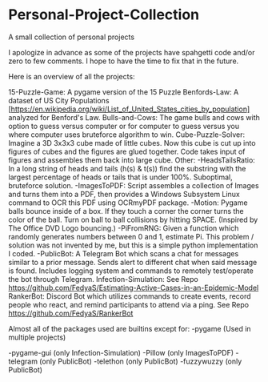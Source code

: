 # Personal-Project-Collection
A small collection of personal projects

I apologize in advance as some of the projects have spahgetti code and/or zero to few comments. I hope to have the time to fix that in the future.

Here is an overview of all the projects:

15-Puzzle-Game: A pygame version of the 15 Puzzle
Benfords-Law: A dataset of US City Populations [https://en.wikipedia.org/wiki/List_of_United_States_cities_by_population] analyzed for Benford's Law.
Bulls-and-Cows: The game bulls and cows with option to guess versus computer or for computer to guess versus you where computer uses bruteforce algorithm to win.
Cube-Puzzle-Solver: Imagine a 3D 3x3x3 cube made of little cubes. Now this cube is cut up into figures of cubes and the figures are glued together. Code takes input of figures and assembles them back into large cube.
Other:
-HeadsTailsRatio: In a long string of heads and tails (h(s) & t(s)) find the substring with the largest percentage of heads or tails that is under 100%. Suboptimal, bruteforce solution.
-ImagesToPDF: Script assembles a collection of Images and turns them into a PDF, then provides a Windows Subsystem Linux command to OCR this PDF using OCRmyPDF package.
-Motion: Pygame balls bounce inside of a box. If they touch a corner the corner turns the color of the ball. Turn on ball to ball collisions by hitting SPACE. (Inspired by The Office DVD Logo bouncing.)
-PiFromRNG: Given a function which randomly generates numbers between 0 and 1, estimate Pi. This problem / solution was not invented by me, but this is a simple python implementation I coded.
-PublicBot: A Telegram Bot which scans a chat for messages similar to a prior message. Sends alert to different chat when said message is found. Includes logging system and commands to remotely test/operate the bot through Telegram.
Infection-Simulation: See Repo https://github.com/FedyaS/Estimating-Active-Cases-in-an-Epidemic-Model
RankerBot: Discord Bot which utilizes commands to create events, record people who react, and remind participants to attend via a ping. See Repo https://github.com/FedyaS/RankerBot


Almost all of the packages used are builtins except for:
-pygame (Used in multiple projects)

-pygame-gui (only Infection-Simulation)
-Pillow (only ImagesToPDF)
-telegram (only PublicBot)
-telethon (only PublicBot)
-fuzzywuzzy (only PublicBot)
